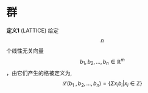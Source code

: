 # 群

**定义1** (LATTICE) 给定 $$ n $$ 个线性无关向量$$ b_{1},b_{2},\ldots,b_{n}\in\mathbb{R}^{m} $$，由它们产生的格被定义为,
$$
\mathcal{L}(b_1\:,b_2,\ldots,b_n)=\{\Sigma x_ib_i|x_i\in\mathbb{Z}\}
$$
